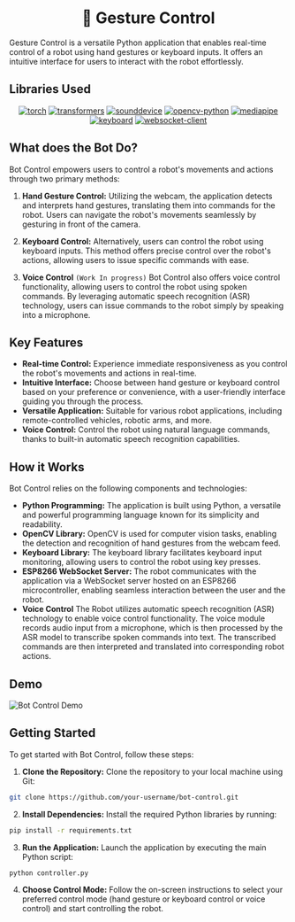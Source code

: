 <h1 align="center"> 🤖 Gesture Control </h1>

Gesture Control is a versatile Python application that enables real-time control of a robot using hand gestures or keyboard inputs. It offers an intuitive interface for users to interact with the robot effortlessly.

## Libraries Used

<div align="center">

[![torch](https://img.shields.io/badge/torch-abd6fd?style=for-the-badge)](#)  [![transformers](https://img.shields.io/badge/transformers-ffd7e1?style=for-the-badge)](#)  [![sounddevice](https://img.shields.io/badge/sounddevice-ffd8b1?style=for-the-badge)](#)  [![opencv-python](https://img.shields.io/badge/opencv--python-c7e3ff?style=for-the-badge)](#)  [![mediapipe](https://img.shields.io/badge/mediapipe-ffb6c1?style=for-the-badge)](#)  [![keyboard](https://img.shields.io/badge/keyboard-ffb347?style=for-the-badge)](#) [![websocket-client](https://img.shields.io/badge/websocket--client-c1ffc1?style=for-the-badge)](#)  
</div>

## What does the Bot Do?

Bot Control empowers users to control a robot's movements and actions through two primary methods:

1. **Hand Gesture Control:** Utilizing the webcam, the application detects and interprets hand gestures, translating them into commands for the robot. Users can navigate the robot's movements seamlessly by gesturing in front of the camera.

2. **Keyboard Control:** Alternatively, users can control the robot using keyboard inputs. This method offers precise control over the robot's actions, allowing users to issue specific commands with ease.

3. **Voice Control** `(Work In progress)` Bot Control also offers voice control functionality, allowing users to control the robot using spoken commands. By leveraging automatic speech recognition (ASR) technology, users can issue commands to the robot simply by speaking into a microphone.

## Key Features

- **Real-time Control:** Experience immediate responsiveness as you control the robot's movements and actions in real-time.
- **Intuitive Interface:** Choose between hand gesture or keyboard control based on your preference or convenience, with a user-friendly interface guiding you through the process.
- **Versatile Application:** Suitable for various robot applications, including remote-controlled vehicles, robotic arms, and more.
- **Voice Control:** Control the robot using natural language commands, thanks to built-in automatic speech recognition capabilities.

## How it Works

Bot Control relies on the following components and technologies:

- **Python Programming:** The application is built using Python, a versatile and powerful programming language known for its simplicity and readability.
- **OpenCV Library:** OpenCV is used for computer vision tasks, enabling the detection and recognition of hand gestures from the webcam feed.
- **Keyboard Library:** The keyboard library facilitates keyboard input monitoring, allowing users to control the robot using key presses.
- **ESP8266 WebSocket Server:** The robot communicates with the application via a WebSocket server hosted on an ESP8266 microcontroller, enabling seamless interaction between the user and the robot.
- **Voice Control** The Robot utilizes automatic speech recognition (ASR) technology to enable voice control functionality. The voice module records audio input from a microphone, which is then processed by the ASR model to transcribe spoken commands into text. The transcribed commands are then interpreted and translated into corresponding robot actions.

## Demo

![Bot Control Demo](demo.gif)

## Getting Started

To get started with Bot Control, follow these steps:

1. **Clone the Repository:** Clone the repository to your local machine using Git:

```bash
git clone https://github.com/your-username/bot-control.git
```

2. **Install Dependencies:** Install the required Python libraries by running:

```bash
pip install -r requirements.txt
```

3. **Run the Application:** Launch the application by executing the main Python script:

```bash
python controller.py
```

4. **Choose Control Mode:** Follow the on-screen instructions to select your preferred control mode (hand gesture or keyboard control or voice control) and start controlling the robot.